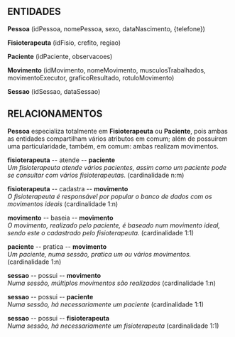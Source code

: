 
## ENTIDADES
**Pessoa** (idPessoa, nomePessoa, sexo, dataNascimento, {telefone})

**Fisioterapeuta** (idFisio, crefito, regiao)

**Paciente** (idPaciente, observacoes)

**Movimento** (idMovimento, nomeMovimento, musculosTrabalhados, movimentoExecutor, graficoResultado, rotuloMovimento)

**Sessao** (idSessao, dataSessao)


## RELACIONAMENTOS
**Pessoa** especializa totalmente em **Fisioterapeuta** ou **Paciente**, pois ambas as entidades compartilham vários atributos em comum; além de possuírem uma particularidade, também, em comum: ambas realizam movimentos.

**fisioterapeuta** -- atende -- **paciente** <br />
_Um fisioterapeuta atende vários pacientes, assim como um paciente pode se consultar com vários
fisioterapeutas._ (cardinalidade n:m)  <br />

**fisioterapeuta** -- cadastra -- **movimento**  <br />
_O fisioterapeuta é responsável por popular o banco de dados com os movimentos ideais_ (cardinalidade 1:n)  <br />

**movimento** -- baseia -- **movimento** <br />
_O movimento, realizado pelo paciente, é baseado num movimento ideal, sendo este o cadastrado pelo fisioterapeuta._ (cardinalidade 1:1)  <br />

**paciente** -- pratica -- **movimento** <br />
_Um paciente, numa sessão, pratica um ou vários movimentos._ (cardinalidade 1:n)  <br />

**sessao** -- possui -- **movimento** <br />
_Numa sessão, múltiplos movimentos são realizados_ (cardinalidade 1:n)

**sessao** -- possui -- **paciente** <br />
_Numa sessão, há necessariamente um paciente_ (cardinalidade 1:1)

**sessao** -- possui -- **fisioterapeuta** <br />
_Numa sessão, há necessariamente um fisioterapeuta_ (cardinalidade 1:1)
